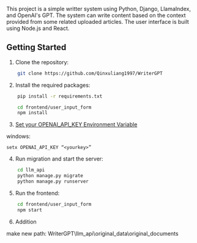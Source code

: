 This project is a simple writter system using Python, Django, LlamaIndex, and OpenAI's GPT. The system can write content based on the context provided from some related uploaded articles. The user interface is built using Node.js and React.

## Getting Started
1. Clone the repository:

```bash
    git clone https://github.com/Qinxuliang1997/WriterGPT
```

2. Install the required packages:
    
```bash
    pip install -r requirements.txt
```

```bash
    cd frontend/user_input_form
    npm install
```

3. [Set your OPENAI_API_KEY Environment Variable](https://help.openai.com/en/articles/5112595-best-practices-for-api-key-safety)

windows: 
```
setx OPENAI_API_KEY “<yourkey>”
```

4. Run migration and start the server:

```bash
    cd llm_api
    python manage.py migrate
    python manage.py runserver
```

5. Run the frontend:

```bash
    cd frontend/user_input_form
    npm start
```

6. Addition

make new path: WriterGPT\llm_api\original_data\original_documents